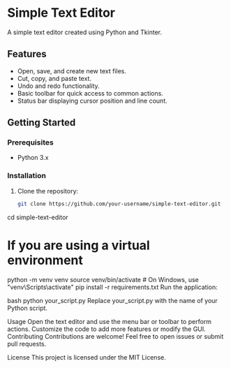 # Simple Text Editor

A simple text editor created using Python and Tkinter.

## Features

- Open, save, and create new text files.
- Cut, copy, and paste text.
- Undo and redo functionality.
- Basic toolbar for quick access to common actions.
- Status bar displaying cursor position and line count.

## Getting Started

### Prerequisites

- Python 3.x

### Installation

1. Clone the repository:

   ```bash
   git clone https://github.com/your-username/simple-text-editor.git
cd simple-text-editor
# If you are using a virtual environment
python -m venv venv
source venv/bin/activate  # On Windows, use "venv\Scripts\activate"
pip install -r requirements.txt
Run the application:

bash
python your_script.py
Replace your_script.py with the name of your Python script.

Usage
Open the text editor and use the menu bar or toolbar to perform actions.
Customize the code to add more features or modify the GUI.
Contributing
Contributions are welcome! Feel free to open issues or submit pull requests.

License
This project is licensed under the MIT License.

